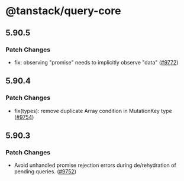 # @tanstack/query-core

## 5.90.5

### Patch Changes

- fix: observing "promise" needs to implicitly observe "data" ([#9772](https://github.com/TanStack/query/pull/9772))

## 5.90.4

### Patch Changes

- fix(types): remove duplicate Array condition in MutationKey type ([#9754](https://github.com/TanStack/query/pull/9754))

## 5.90.3

### Patch Changes

- Avoid unhandled promise rejection errors during de/rehydration of pending queries. ([#9752](https://github.com/TanStack/query/pull/9752))
